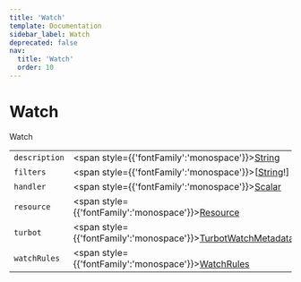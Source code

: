 ```yaml
---
title: 'Watch'
template: Documentation
sidebar_label: Watch
deprecated: false
nav:
  title: 'Watch'
  order: 10
---
```


# Watch

<div style={{'fontFamily':'monospace'}}><span style={{'fontSize':'1.5rem','fontWeight':500}}>Watch</span></div>





| | | |
| -- | -- | -- |
| `description` | <span style={{'fontFamily':'monospace'}}><a href="/guardrails/docs/reference/graphql/scalar/String">String</a></span> |  |
| `filters` | <span style={{'fontFamily':'monospace'}}>[<a href="/guardrails/docs/reference/graphql/scalar/String">String</a>!]</span> |  |
| `handler` | <span style={{'fontFamily':'monospace'}}><a href="/guardrails/docs/reference/graphql/scalar/Scalar">Scalar</a></span> |  |
| `resource` | <span style={{'fontFamily':'monospace'}}><a href="/guardrails/docs/reference/graphql/object/Resource">Resource</a></span> |  |
| `turbot` | <span style={{'fontFamily':'monospace'}}><a href="/guardrails/docs/reference/graphql/object/TurbotWatchMetadata">TurbotWatchMetadata</a></span> |  |
| `watchRules` | <span style={{'fontFamily':'monospace'}}><a href="/guardrails/docs/reference/graphql/object/WatchRules">WatchRules</a></span> |  |
